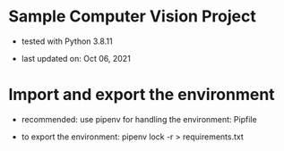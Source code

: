 # Sample Computer Vision Project

- tested with Python 3.8.11

- last updated on: Oct 06, 2021

# Import and export the environment

- recommended: use pipenv for handling the environment: Pipfile

- to export the environment: pipenv lock -r > requirements.txt
